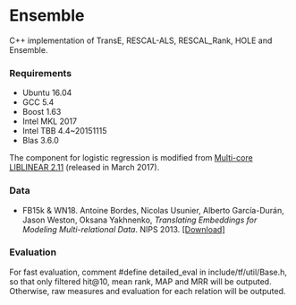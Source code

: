 # Ensemble
C++ implementation of TransE, RESCAL-ALS, RESCAL_Rank, HOLE and Ensemble.

### Requirements

- Ubuntu 16.04
- GCC 5.4
- Boost 1.63
- Intel MKL 2017
- Intel TBB 4.4~20151115
- Blas 3.6.0

The component for logistic regression is modified from [Multi-core LIBLINEAR 2.11](https://www.csie.ntu.edu.tw/~cjlin/libsvmtools/multicore-liblinear/) (released in March 2017).

### Data

- FB15k & WN18. Antoine Bordes, Nicolas Usunier, Alberto García-Durán, Jason Weston, Oksana Yakhnenko, *Translating Embeddings for Modeling Multi-relational Data*. NIPS 2013. [[Download]](https://everest.hds.utc.fr/doku.php?id=en:transe)

### Evaluation

For fast evaluation, comment #define detailed_eval in include/tf/util/Base.h, so that only filtered hit@10, mean rank, MAP and MRR will be outputed. Otherwise, raw measures and evaluation for each relation will be outputed.

